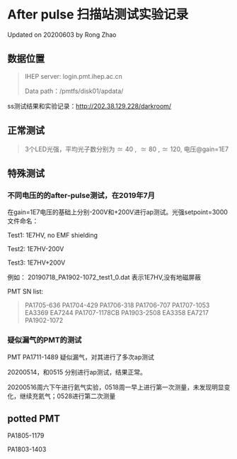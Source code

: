 # After pulse 扫描站测试实验记录

Updated on 20200603 by Rong Zhao

## 数据位置

> IHEP server: login.pmt.ihep.ac.cn
>
> Data  path：/pmtfs/disk01/apdata/

ss测试结果和实验记录：<http://202.38.129.228/darkroom/>

## 正常测试

> 3个LED光强，平均光子数分别为$\simeq 40$ , $\simeq 80$ ,$\simeq 120$, 电压@gain=1E7

## 特殊测试

### 不同电压的的after-pulse测试，在2019年7月

在gain=1E7电压的基础上分别-200V和+200V进行ap测试。光强setpoint=3000文件命名：

Test1: 1E7HV, no EMF shielding

Test2: 1E7HV-200V

Test3: 1E7HV+200V

例如： 20190718_PA1902-1072_test1_0.dat 表示1E7HV,没有地磁屏蔽

PMT SN list:
>
>PA1705-636
>PA1704-429
>PA1706-318
>PA1706-707
>PA1707-1053
>EA3369
>EA7244
>PA1707-1178CB
>PA1903-2508
>EA3358
>EA7217
>PA1902-1072

### 疑似漏气的PMT的测试

PMT PA1711-1489 疑似漏气，对其进行了多次ap测试

20200514，和0515 分别进行ap测试，结果正常。

20200516周六下午进行氦气实验，0518周一早上进行第一次测量，未发现明显变化，继续充氦气；0528进行第二次测量

## potted PMT

PA1805-1179

PA1803-1403


​			
​		
​	


​			
​		
​	


​			
​		
​	


​			
​		
​	
